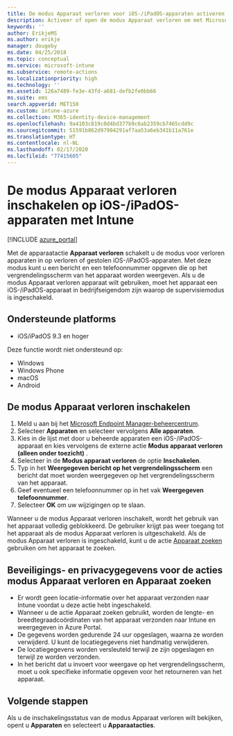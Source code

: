 ```yaml
---
title: De modus Apparaat verloren voor iOS-/iPadOS-apparaten activeren met Microsoft Intune - Azure | Microsoft Docs
description: Activeer of open de modus Apparaat verloren om met Microsoft Intune een bericht in te stellen voor weergave op het vergrendelingsscherm van een verloren of gestolen iOS-/iPadOS-apparaat. U ontvangt ook meer informatie over beveiliging en privacy wanneer u de modus Apparaat verloren gebruikt.
keywords: ''
author: ErikjeMS
ms.author: erikje
manager: dougeby
ms.date: 04/25/2018
ms.topic: conceptual
ms.service: microsoft-intune
ms.subservice: remote-actions
ms.localizationpriority: high
ms.technology: ''
ms.assetid: 126a7489-fe3e-43fd-a681-defb2fe0bb66
ms.suite: ems
search.appverid: MET150
ms.custom: intune-azure
ms.collection: M365-identity-device-management
ms.openlocfilehash: 9a4103c819c0d4bd377b9c6ab2359cb7465cdd9c
ms.sourcegitcommit: 51591b862d97904291af7aa53a6eb341b11a761e
ms.translationtype: HT
ms.contentlocale: nl-NL
ms.lasthandoff: 02/17/2020
ms.locfileid: "77415605"
---
```

# <a name="enable-lost-mode-on-iosipados-devices-with-intune"></a>De modus Apparaat verloren inschakelen op iOS-/iPadOS-apparaten met Intune

[!INCLUDE [azure_portal](../includes/azure_portal.md)]

Met de apparaatactie **Apparaat verloren** schakelt u de modus voor verloren apparaten in op verloren of gestolen iOS-/iPadOS-apparaten. Met deze modus kunt u een bericht en een telefoonnummer opgeven die op het vergrendelingsscherm van het apparaat worden weergeven. Als u de modus Apparaat verloren apparaat wilt gebruiken, moet het apparaat een iOS-/iPadOS-apparaat in bedrijfseigendom zijn waarop de supervisiemodus is ingeschakeld.

## <a name="supported-platforms"></a>Ondersteunde platforms

- iOS/iPadOS 9.3 en hoger

Deze functie wordt niet ondersteund op: 
- Windows
- Windows Phone
- macOS
- Android

## <a name="enable-lost-mode"></a>De modus Apparaat verloren inschakelen

1. Meld u aan bij het [Microsoft Endpoint Manager-beheercentrum](https://go.microsoft.com/fwlink/?linkid=2109431).
3. Selecteer **Apparaten** en selecteer vervolgens **Alle apparaten**.
4. Kies in de lijst met door u beheerde apparaten een iOS-/iPadOS-apparaat en kies vervolgens de externe actie **Modus apparaat verloren (alleen onder toezicht)** .
5. Selecteer in de **Modus apparaat verloren** de optie **Inschakelen**.
6. Typ in het **Weergegeven bericht op het vergrendelingsscherm** een bericht dat moet worden weergegeven op het vergrendelingsscherm van het apparaat.
7. Geef eventueel een telefoonnummer op in het vak **Weergegeven telefoonnummer**.
6. Selecteer **OK** om uw wijzigingen op te slaan.

Wanneer u de modus Apparaat verloren inschakelt, wordt het gebruik van het apparaat volledig geblokkeerd. De gebruiker krijgt pas weer toegang tot het apparaat als de modus Apparaat verloren is uitgeschakeld. Als de modus Apparaat verloren is ingeschakeld, kunt u de actie [Apparaat zoeken](device-locate.md) gebruiken om het apparaat te zoeken.

## <a name="security-and-privacy-information-for-the-lost-mode-and-locate-device-actions"></a>Beveiligings- en privacygegevens voor de acties modus Apparaat verloren en Apparaat zoeken
- Er wordt geen locatie-informatie over het apparaat verzonden naar Intune voordat u deze actie hebt ingeschakeld.
- Wanneer u de actie Apparaat zoeken gebruikt, worden de lengte- en breedtegraadcoördinaten van het apparaat verzonden naar Intune en weergegeven in Azure Portal.
- De gegevens worden gedurende 24 uur opgeslagen, waarna ze worden verwijderd. U kunt de locatiegegevens niet handmatig verwijderen.
- De locatiegegevens worden versleuteld terwijl ze zijn opgeslagen en terwijl ze worden verzonden.
- In het bericht dat u invoert voor weergave op het vergrendelingsscherm, moet u ook specifieke informatie opgeven voor het retourneren van het apparaat.

## <a name="next-steps"></a>Volgende stappen

Als u de inschakelingsstatus van de modus Apparaat verloren wilt bekijken, opent u **Apparaten** en selecteert u **Apparaatacties**.
